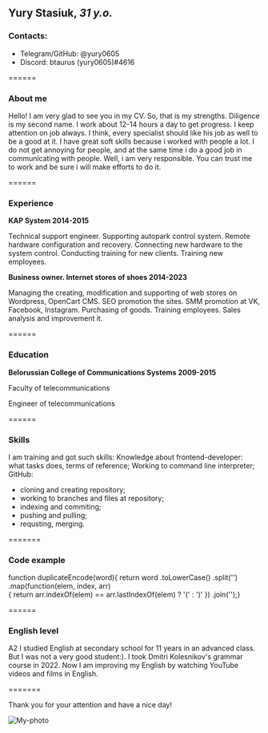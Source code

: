 ## **Yury Stasiuk**, *31 y.o.*
### Contacts:
* Telegram/GitHub: @yury0605
* Discord: btaurus (yury0605)#4616

======

### About me
Hello! I am very glad to see you in my CV. 
So, that is my strengths. Diligence is my second name. I work about 12-14 hours a day to get progress. I keep attention on job always. I think, every specialist should like his job as well to be a good at it.
I have great soft skills because i worked with people a lot. I do not get annoying for people, and at the same time i do a good job in communicating with people.
Well, i am very responsible. You can trust me to work and be sure i will make efforts to do it.

======

### Experience
**KAP System 2014-2015**

Technical support engineer. Supporting autopark control system. Remote hardware configuration and recovery. Connecting new hardware to the system control. Conducting training for new clients. Training new employees.


**Business owner. Internet stores of shoes 2014-2023**

Managing the creating, modification and supporting of web stores on Wordpress, OpenCart CMS. SEO promotion the sites. SMM promotion at VK, Facebook, Instagram. Purchasing of goods. Training employees. Sales analysis and improvement it.

======

### Education
**Belorussian College of Communications Systems 2009-2015**

Faculty of telecommunications

Engineer of telecommunications

======

### Skills
I am training and got such skills:
Knowledge about frontend-developer: what tasks does, terms of reference; 
Working to command line interpreter;
GitHub: 
* cloning and creating repository; 
* working to branches and files at repository;
* indexing and commiting;
* pushing and pulling;
* requsting, merging.

=======

### Code example

function duplicateEncode(word){
         return word
       .toLowerCase()
       .split('')
       .map(function(elem, index, arr)  
         { return arr.indexOf(elem) == arr.lastIndexOf(elem) ? '(' : ')' 
         })
       .join('');}

======

### English level

A2
I studied English at secondary school for 11 years in an advanced class. But I was not a very good student:). 
I took Dmitri Kolesnikov's grammar course in 2022. 
Now I am improving my English by watching YouTube videos and films in English.

=======

Thank you for your attention and have a nice day!

![My-photo](12333.jpg)